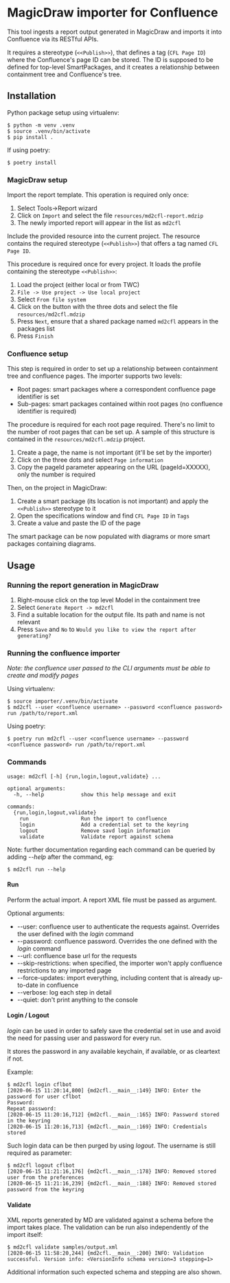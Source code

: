 # MagicDraw importer for Confluence

This tool ingests a report output generated in MagicDraw and imports it into Confluence
via its RESTful APIs.

It requires a stereotype (`<<Publish>>`), that defines a tag (`CFL Page ID`) where the
Confluence's page ID can be stored. The ID is supposed to be defined for top-level SmartPackages,
and it creates a relationship between containment tree and Confluence's tree.

## Installation

Python package setup using virtualenv:

```
$ python -m venv .venv
$ source .venv/bin/activate
$ pip install .
```

If using poetry:

```
$ poetry install
```

### MagicDraw setup

Import the report template. This operation is required only once:

1. Select Tools->Report wizard
2. Click on `Import` and select the file `resources/md2cfl-report.mdzip`
3. The newly imported report will appear in the list as `md2cfl`

Include the provided resource into the current project. The resource contains
the required stereotype (`<<Publish>>`) that offers a tag named `CFL Page ID`.

This procedure is required once for every project. It loads the profile containing
the stereotype `<<Publish>>`:

1. Load the project (either local or from TWC)
2. `File -> Use project -> Use local project`
3. Select `From file system`
4. Click on the button with the three dots and select the file `resources/md2cfl.mdzip`
5. Press `Next`, ensure that a shared package named `md2cfl` appears in the packages list
6. Press `Finish`

### Confluence setup

This step is required in order to set up a relationship between containment tree and confluence
pages. The importer supports two levels:

* Root pages: smart packages where a correspondent confluence page identifier is set
* Sub-pages: smart packages contained within root pages (no confluence identifier is required)

The procedure is required for each root page required. There's no limit to the number of root pages
that can be set up. A sample of this structure is contained in the `resources/md2cfl.mdzip` project.

1. Create a page, the name is not important (it'll be set by the importer)
2. Click on the three dots and select `Page information`
3. Copy the pageId parameter appearing on the URL (pageId=XXXXX), only the number is required

Then, on the project in MagicDraw:

1. Create a smart package (its location is not important) and apply the `<<Publish>>` stereotype to it
2. Open the specifications window and find `CFL Page ID` in `Tags`
3. Create a value and paste the ID of the page

The smart package can be now populated with diagrams or more smart packages containing diagrams.

## Usage

### Running the report generation in MagicDraw

1. Right-mouse click on the top level Model in the containment tree
2. Select `Generate Report -> md2cfl`
3. Find a suitable location for the output file. Its path and name is not relevant
4. Press `Save` and `No` to `Would you like to view the report after generating?`

### Running the confluence importer

*Note: the confluence user passed to the CLI arguments must be able to create and modify pages*

Using virtualenv:

```
$ source importer/.venv/bin/activate
$ md2cfl --user <confluence username> --password <confluence password> run /path/to/report.xml
```

Using poetry:

```
$ poetry run md2cfl --user <confluence username> --password <confluence password> run /path/to/report.xml
```

### Commands

```
usage: md2cfl [-h] {run,login,logout,validate} ...

optional arguments:
  -h, --help            show this help message and exit

commands:
  {run,login,logout,validate}
    run                 Run the import to confluence
    login               Add a credential set to the keyring
    logout              Remove savd login information
    validate            Validate report against schema
```

Note: further documentation regarding each command can be queried
by adding *--help* after the command, eg:

```
$ md2cfl run --help
```

#### Run

Perform the actual import. A report XML file must be passed as
argument.

Optional arguments:

* --user: confluence user to authenticate the requests against.
Overrides the user defined with the *login* command
* --password: confluence password. Overrides the one defined with the
*login* command
* --url: confluence base url for the requests
* --skip-restrictions: when specified, the importer won't apply
confluence restrictions to any imported page
* --force-updates: import everything, including content that is already
up-to-date in confluence
* --verbose: log each step in detail
* --quiet: don't print anything to the console

#### Login / Logout

*login* can be used in order to safely save the credential set
in use and avoid the need for passing user and password for every run.

It stores the password in any available keychain, if available, or
as cleartext if not.

Example:

```
$ md2cfl login cflbot
[2020-06-15 11:20:14,800] {md2cfl.__main__:149} INFO: Enter the password for user cflbot
Password:
Repeat password:
[2020-06-15 11:20:16,712] {md2cfl.__main__:165} INFO: Password stored in the keyring
[2020-06-15 11:20:16,713] {md2cfl.__main__:169} INFO: Credentials stored
```

Such login data can be then purged by using *logout*. The username
is still required as parameter:

```
$ md2cfl logout cflbot
[2020-06-15 11:21:16,176] {md2cfl.__main__:178} INFO: Removed stored user from the preferences
[2020-06-15 11:21:16,239] {md2cfl.__main__:188} INFO: Removed stored password from the keyring
```

#### Validate

XML reports generated by MD are validated against a schema before
the import takes place. The validation can be run also independently
of the import itself:

```
$ md2cfl validate samples/output.xml
[2020-06-15 11:58:20,244] {md2cfl.__main__:200} INFO: Validation successful. Version info: <VersionInfo schema version=3 stepping=1>
```

Additional information such expected schema and stepping are also shown.

